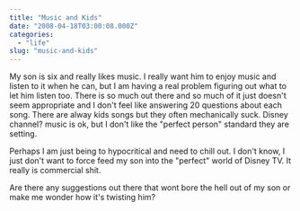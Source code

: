 ```yaml
---
title: "Music and Kids"
date: "2008-04-18T03:00:08.000Z"
categories: 
  - "life"
slug: "music-and-kids"
---
```


My son is six and really likes music. I really want him to enjoy music and listen to it when he can, but I am having a real problem figuring out what to let him listen too. There is so much out there and so much of it just doesn't seem appropriate and I don't feel like answering 20 questions about each song. There are alway kids songs but they often mechanically suck. Disney channel? music is ok, but I don't like the "perfect person" standard they are setting.

Perhaps I am just being to hypocritical and need to chill out. I don't know, I just don't want to force feed my son into the "perfect" world of Disney TV. It really is commercial shit.

Are there any suggestions out there that wont bore the hell out of my son or make me wonder how it's twisting him?

